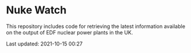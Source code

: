 # Nuke Watch

This repository includes code for retrieving the latest information available on the output of EDF nuclear power plants in the UK.

Last updated: 2021-10-15 00:27